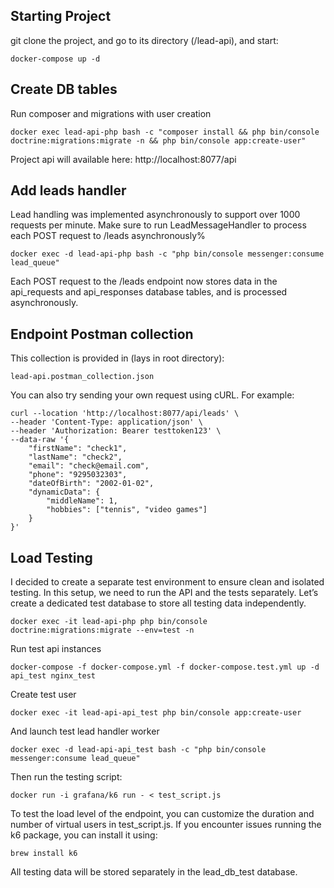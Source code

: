 ##  Starting Project
git clone the project, and go to its directory (/lead-api), and start:
```
docker-compose up -d
```

##  Create DB tables
Run composer and migrations with user creation
```
docker exec lead-api-php bash -c "composer install && php bin/console doctrine:migrations:migrate -n && php bin/console app:create-user"
```

Project api will available here:
http://localhost:8077/api

## Add leads handler
Lead handling was implemented asynchronously to support over 1000 requests per minute. Make sure to run LeadMessageHandler to process each POST request to /leads asynchronously%
```
docker exec -d lead-api-php bash -c "php bin/console messenger:consume lead_queue"
```
Each POST request to the /leads endpoint now stores data in the api_requests and api_responses database tables, and is processed asynchronously.

## Endpoint Postman collection
This collection is provided in (lays in root directory):
```
lead-api.postman_collection.json
```

You can also try sending your own request using cURL. For example:
```
curl --location 'http://localhost:8077/api/leads' \
--header 'Content-Type: application/json' \
--header 'Authorization: Bearer testtoken123' \
--data-raw '{
    "firstName": "check1",
    "lastName": "check2",
    "email": "check@email.com",
    "phone": "9295032303",
    "dateOfBirth": "2002-01-02",
    "dynamicData": {
        "middleName": 1,
        "hobbies": ["tennis", "video games"]
    }
}'
```

##  Load Testing
I decided to create a separate test environment to ensure clean and isolated testing. In this setup, we need to run the API and the tests separately. Let’s create a dedicated test database to store all testing data independently.
```
docker exec -it lead-api-php php bin/console doctrine:migrations:migrate --env=test -n
```

Run test api instances
```
docker-compose -f docker-compose.yml -f docker-compose.test.yml up -d api_test nginx_test
```
Create test user
```
docker exec -it lead-api-api_test php bin/console app:create-user
```
And launch test lead handler worker
```
docker exec -d lead-api-api_test bash -c "php bin/console messenger:consume lead_queue"
```

Then run the testing script:
```
docker run -i grafana/k6 run - < test_script.js
```
To test the load level of the endpoint, you can customize the duration and number of virtual users in test_script.js.
If you encounter issues running the k6 package, you can install it using:
```
brew install k6   
```

All testing data will be stored separately in the lead_db_test database.